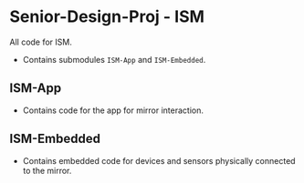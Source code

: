 # Senior-Design-Proj - ISM
All code for ISM.
-  Contains submodules `ISM-App` and `ISM-Embedded`.

## ISM-App
- Contains code for the app for mirror interaction.

## ISM-Embedded
- Contains embedded code for devices and sensors physically connected to the mirror.
